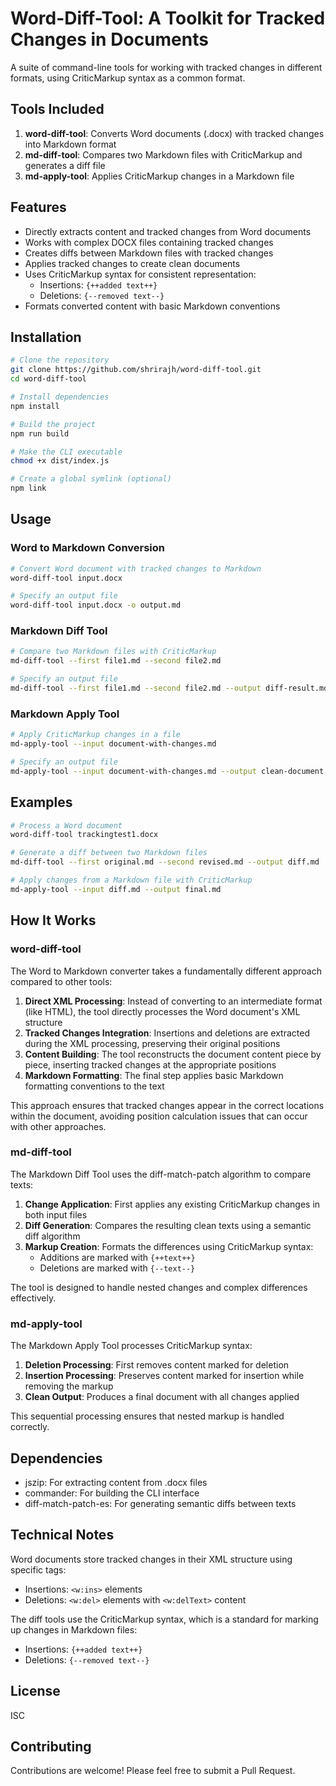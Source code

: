 # Word-Diff-Tool: A Toolkit for Tracked Changes in Documents

A suite of command-line tools for working with tracked changes in different formats, using CriticMarkup syntax as a common format.

## Tools Included

1. **word-diff-tool**: Converts Word documents (.docx) with tracked changes into Markdown format
2. **md-diff-tool**: Compares two Markdown files with CriticMarkup and generates a diff file
3. **md-apply-tool**: Applies CriticMarkup changes in a Markdown file

## Features

- Directly extracts content and tracked changes from Word documents
- Works with complex DOCX files containing tracked changes
- Creates diffs between Markdown files with tracked changes
- Applies tracked changes to create clean documents
- Uses CriticMarkup syntax for consistent representation:
  - Insertions: `{++added text++}`
  - Deletions: `{--removed text--}`
- Formats converted content with basic Markdown conventions

## Installation

```bash
# Clone the repository
git clone https://github.com/shrirajh/word-diff-tool.git
cd word-diff-tool

# Install dependencies
npm install

# Build the project
npm run build

# Make the CLI executable
chmod +x dist/index.js

# Create a global symlink (optional)
npm link
```

## Usage

### Word to Markdown Conversion

```bash
# Convert Word document with tracked changes to Markdown
word-diff-tool input.docx

# Specify an output file
word-diff-tool input.docx -o output.md
```

### Markdown Diff Tool

```bash
# Compare two Markdown files with CriticMarkup
md-diff-tool --first file1.md --second file2.md

# Specify an output file
md-diff-tool --first file1.md --second file2.md --output diff-result.md
```

### Markdown Apply Tool

```bash
# Apply CriticMarkup changes in a file
md-apply-tool --input document-with-changes.md

# Specify an output file
md-apply-tool --input document-with-changes.md --output clean-document.md
```

## Examples

```bash
# Process a Word document
word-diff-tool trackingtest1.docx

# Generate a diff between two Markdown files
md-diff-tool --first original.md --second revised.md --output diff.md

# Apply changes from a Markdown file with CriticMarkup
md-apply-tool --input diff.md --output final.md
```

## How It Works

### word-diff-tool

The Word to Markdown converter takes a fundamentally different approach compared to other tools:

1. **Direct XML Processing**: Instead of converting to an intermediate format (like HTML), the tool directly processes the Word document's XML structure
2. **Tracked Changes Integration**: Insertions and deletions are extracted during the XML processing, preserving their original positions
3. **Content Building**: The tool reconstructs the document content piece by piece, inserting tracked changes at the appropriate positions
4. **Markdown Formatting**: The final step applies basic Markdown formatting conventions to the text

This approach ensures that tracked changes appear in the correct locations within the document, avoiding position calculation issues that can occur with other approaches.

### md-diff-tool

The Markdown Diff Tool uses the diff-match-patch algorithm to compare texts:

1. **Change Application**: First applies any existing CriticMarkup changes in both input files
2. **Diff Generation**: Compares the resulting clean texts using a semantic diff algorithm
3. **Markup Creation**: Formats the differences using CriticMarkup syntax:
   - Additions are marked with `{++text++}`
   - Deletions are marked with `{--text--}`

The tool is designed to handle nested changes and complex differences effectively.

### md-apply-tool

The Markdown Apply Tool processes CriticMarkup syntax:

1. **Deletion Processing**: First removes content marked for deletion
2. **Insertion Processing**: Preserves content marked for insertion while removing the markup
3. **Clean Output**: Produces a final document with all changes applied

This sequential processing ensures that nested markup is handled correctly.

## Dependencies

- jszip: For extracting content from .docx files
- commander: For building the CLI interface
- diff-match-patch-es: For generating semantic diffs between texts

## Technical Notes

Word documents store tracked changes in their XML structure using specific tags:
- Insertions: `<w:ins>` elements 
- Deletions: `<w:del>` elements with `<w:delText>` content

The diff tools use the CriticMarkup syntax, which is a standard for marking up changes in Markdown files:
- Insertions: `{++added text++}`
- Deletions: `{--removed text--}`

## License

ISC

## Contributing

Contributions are welcome! Please feel free to submit a Pull Request.